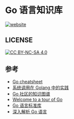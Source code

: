 # Go 语言知识库

[![website][website-image]][website-href]

[website-image]: https://img.shields.io/website-up-down-green-red/https/weplay.me.svg
[website-href]: https://weplay.me/

## LICENSE

[![CC BY-NC-SA 4.0](https://licensebuttons.net/l/by-nc-sa/4.0/88x31.png)](LICENSE)

## 参考

* [Go cheatsheet](https://devhints.io/go)
* [系统调用在 Golang 中的实践](https://wweir.cc/post/%E7%B3%BB%E7%BB%9F%E8%B0%83%E7%94%A8%E5%9C%A8-golang-%E4%B8%AD%E7%9A%84%E5%AE%9E%E8%B7%B5/)
* [Go 社区的知识图谱](https://github.com/gocn/knowledge)
* [Welcome to a tour of Go](https://tour.golang.org/list)
* [Go 语言标准库](https://github.com/polaris1119/The-Golang-Standard-Library-by-Example)
* [深入解析 Go 语言](https://www.w3cschool.cn/go_internals/go_internals-o521282c.html)
